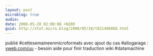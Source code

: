 ```yaml
---
layout: post
microblog: true
audio: 
date: 2008-05-28 02:00:00 +0200
guid: http://xtof.micro.blog/2008/05/28/t821486868.html
---
```

publié  #cettesemaineenmicroformats avec ajout du cas #allogarage : [yweb.com/uu](http://yweb.com/uu) - besoin aide pour finir traduction wiki #datamachine
